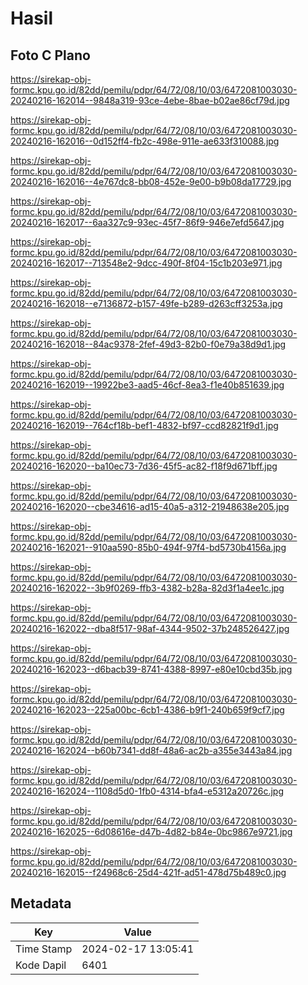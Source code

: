 # Hasil

## Foto C Plano

https://sirekap-obj-formc.kpu.go.id/82dd/pemilu/pdpr/64/72/08/10/03/6472081003030-20240216-162014--9848a319-93ce-4ebe-8bae-b02ae86cf79d.jpg

https://sirekap-obj-formc.kpu.go.id/82dd/pemilu/pdpr/64/72/08/10/03/6472081003030-20240216-162016--0d152ff4-fb2c-498e-911e-ae633f310088.jpg

https://sirekap-obj-formc.kpu.go.id/82dd/pemilu/pdpr/64/72/08/10/03/6472081003030-20240216-162016--4e767dc8-bb08-452e-9e00-b9b08da17729.jpg

https://sirekap-obj-formc.kpu.go.id/82dd/pemilu/pdpr/64/72/08/10/03/6472081003030-20240216-162017--6aa327c9-93ec-45f7-86f9-946e7efd5647.jpg

https://sirekap-obj-formc.kpu.go.id/82dd/pemilu/pdpr/64/72/08/10/03/6472081003030-20240216-162017--713548e2-9dcc-490f-8f04-15c1b203e971.jpg

https://sirekap-obj-formc.kpu.go.id/82dd/pemilu/pdpr/64/72/08/10/03/6472081003030-20240216-162018--e7136872-b157-49fe-b289-d263cff3253a.jpg

https://sirekap-obj-formc.kpu.go.id/82dd/pemilu/pdpr/64/72/08/10/03/6472081003030-20240216-162018--84ac9378-2fef-49d3-82b0-f0e79a38d9d1.jpg

https://sirekap-obj-formc.kpu.go.id/82dd/pemilu/pdpr/64/72/08/10/03/6472081003030-20240216-162019--19922be3-aad5-46cf-8ea3-f1e40b851639.jpg

https://sirekap-obj-formc.kpu.go.id/82dd/pemilu/pdpr/64/72/08/10/03/6472081003030-20240216-162019--764cf18b-bef1-4832-bf97-ccd82821f9d1.jpg

https://sirekap-obj-formc.kpu.go.id/82dd/pemilu/pdpr/64/72/08/10/03/6472081003030-20240216-162020--ba10ec73-7d36-45f5-ac82-f18f9d671bff.jpg

https://sirekap-obj-formc.kpu.go.id/82dd/pemilu/pdpr/64/72/08/10/03/6472081003030-20240216-162020--cbe34616-ad15-40a5-a312-21948638e205.jpg

https://sirekap-obj-formc.kpu.go.id/82dd/pemilu/pdpr/64/72/08/10/03/6472081003030-20240216-162021--910aa590-85b0-494f-97f4-bd5730b4156a.jpg

https://sirekap-obj-formc.kpu.go.id/82dd/pemilu/pdpr/64/72/08/10/03/6472081003030-20240216-162022--3b9f0269-ffb3-4382-b28a-82d3f1a4ee1c.jpg

https://sirekap-obj-formc.kpu.go.id/82dd/pemilu/pdpr/64/72/08/10/03/6472081003030-20240216-162022--dba8f517-98af-4344-9502-37b248526427.jpg

https://sirekap-obj-formc.kpu.go.id/82dd/pemilu/pdpr/64/72/08/10/03/6472081003030-20240216-162023--d6bacb39-8741-4388-8997-e80e10cbd35b.jpg

https://sirekap-obj-formc.kpu.go.id/82dd/pemilu/pdpr/64/72/08/10/03/6472081003030-20240216-162023--225a00bc-6cb1-4386-b9f1-240b659f9cf7.jpg

https://sirekap-obj-formc.kpu.go.id/82dd/pemilu/pdpr/64/72/08/10/03/6472081003030-20240216-162024--b60b7341-dd8f-48a6-ac2b-a355e3443a84.jpg

https://sirekap-obj-formc.kpu.go.id/82dd/pemilu/pdpr/64/72/08/10/03/6472081003030-20240216-162024--1108d5d0-1fb0-4314-bfa4-e5312a20726c.jpg

https://sirekap-obj-formc.kpu.go.id/82dd/pemilu/pdpr/64/72/08/10/03/6472081003030-20240216-162025--6d08616e-d47b-4d82-b84e-0bc9867e9721.jpg

https://sirekap-obj-formc.kpu.go.id/82dd/pemilu/pdpr/64/72/08/10/03/6472081003030-20240216-162015--f24968c6-25d4-421f-ad51-478d75b489c0.jpg


## Metadata

| Key        | Value               |
| ---------- | ------------------- |
| Time Stamp | 2024-02-17 13:05:41 |
| Kode Dapil | 6401                |



